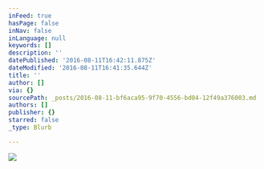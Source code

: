 ```yaml
---
inFeed: true
hasPage: false
inNav: false
inLanguage: null
keywords: []
description: ''
datePublished: '2016-08-11T16:42:11.875Z'
dateModified: '2016-08-11T16:41:35.644Z'
title: ''
author: []
via: {}
sourcePath: _posts/2016-08-11-bf6aca95-9f70-4556-bd04-12f49a376003.md
authors: []
publisher: {}
starred: false
_type: Blurb

---
```

![](https://the-grid-user-content.s3-us-west-2.amazonaws.com/77766ce6-1d1c-4583-9de4-a60a56a77150.png)
